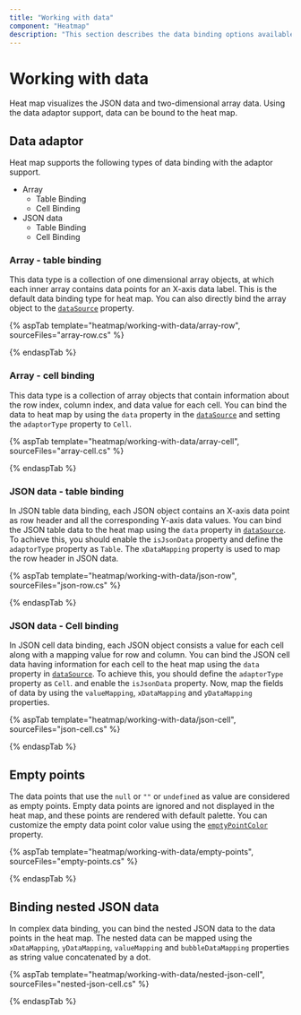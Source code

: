 ```yaml
---
title: "Working with data"
component: "Heatmap"
description: "This section describes the data binding options available in heatmap. User can bind either two-dimensional array or JSON data to the heatmap."
---
```


# Working with data

Heat map visualizes the JSON data and two-dimensional array data. Using the data adaptor support, data can be bound to the heat map.

## Data adaptor

Heat map supports the following types of data binding with the adaptor support.

* Array
    * Table Binding
    * Cell Binding
* JSON data
    * Table Binding
    * Cell Binding

### Array - table binding

This data type is a collection of one dimensional array objects, at which each inner array contains data points for an X-axis data label. This is the default data binding type for heat map. You can also directly bind the array object to the [`dataSource`](https://help.syncfusion.com/cr/aspnetcore-js2/Syncfusion.EJ2~Syncfusion.EJ2.HeatMap.HeatMap~DataSource.html) property.

{% aspTab template="heatmap/working-with-data/array-row", sourceFiles="array-row.cs" %}

{% endaspTab %}

### Array - cell binding

This data type is a collection of array objects that contain information about the row index, column index, and data value for each cell. You can bind the data to heat map by using the `data` property in the [`dataSource`](https://help.syncfusion.com/cr/aspnetcore-js2/Syncfusion.EJ2~Syncfusion.EJ2.HeatMap.HeatMap~DataSource.html) and setting the `adaptorType` property to `Cell`.

{% aspTab template="heatmap/working-with-data/array-cell", sourceFiles="array-cell.cs" %}

{% endaspTab %}

### JSON data - table binding

In JSON table data binding, each JSON object contains an X-axis data point as row header and all the corresponding Y-axis data values. You can bind the JSON table data to the heat map using the `data` property in [`dataSource`](https://help.syncfusion.com/cr/aspnetcore-js2/Syncfusion.EJ2~Syncfusion.EJ2.HeatMap.HeatMap~DataSource.html). To achieve this, you should enable the `isJsonData` property and  define the `adaptorType` property as `Table`. The `xDataMapping` property is used to map the row header in JSON data.

{% aspTab template="heatmap/working-with-data/json-row", sourceFiles="json-row.cs" %}

{% endaspTab %}

### JSON data - Cell binding

In JSON cell data binding, each JSON object consists a value for each cell along with a mapping value for row and column. You can bind the JSON cell data having information for each cell to the heat map using the `data` property in [`dataSource`](https://help.syncfusion.com/cr/aspnetcore-js2/Syncfusion.EJ2~Syncfusion.EJ2.HeatMap.HeatMap~DataSource.html). To achieve this, you should define the `adaptorType` property as `Cell`. and enable the `isJsonData` property. Now, map the fields of data by using the `valueMapping`,
`xDataMapping` and `yDataMapping` properties.

{% aspTab template="heatmap/working-with-data/json-cell", sourceFiles="json-cell.cs" %}

{% endaspTab %}

## Empty points

The data points that use the `null` or `""` or `undefined` as value are considered as empty points. Empty data points are ignored and not displayed in the heat map, and these points are rendered with default palette. You can customize the empty data point color value using the [`emptyPointColor`](https://help.syncfusion.com/cr/aspnetcore-js2/Syncfusion.EJ2~Syncfusion.EJ2.HeatMap.HeatMapPaletteSettings~EmptyPointColor.html) property.

{% aspTab template="heatmap/working-with-data/empty-points", sourceFiles="empty-points.cs" %}

{% endaspTab %}

## Binding nested JSON data

In complex data binding, you can bind the nested JSON data to the data points in the heat map.
The nested data can be mapped using the `xDataMapping`, `yDataMapping`, `valueMapping`
and `bubbleDataMapping` properties as string value concatenated by a dot.

{% aspTab template="heatmap/working-with-data/nested-json-cell", sourceFiles="nested-json-cell.cs" %}

{% endaspTab %}
